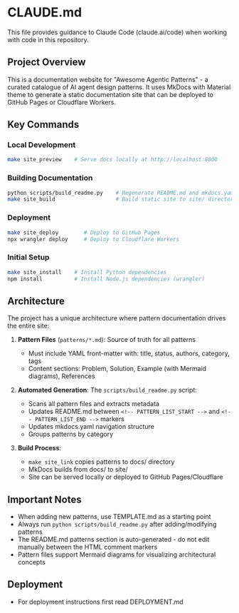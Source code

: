 # CLAUDE.md

This file provides guidance to Claude Code (claude.ai/code) when working with code in this repository.

## Project Overview

This is a documentation website for "Awesome Agentic Patterns" - a curated catalogue of AI agent design patterns. It uses MkDocs with Material theme to generate a static documentation site that can be deployed to GitHub Pages or Cloudflare Workers.

## Key Commands

### Local Development
```bash
make site_preview    # Serve docs locally at http://localhost:8000
```

### Building Documentation
```bash
python scripts/build_readme.py    # Regenerate README.md and mkdocs.yaml from pattern files
make site_build                   # Build static site to site/ directory
```

### Deployment
```bash
make site_deploy        # Deploy to GitHub Pages
npx wrangler deploy     # Deploy to Cloudflare Workers
```

### Initial Setup
```bash
make site_install    # Install Python dependencies
npm install          # Install Node.js dependencies (wrangler)
```

## Architecture

The project has a unique architecture where pattern documentation drives the entire site:

1. **Pattern Files** (`patterns/*.md`): Source of truth for all patterns
   - Must include YAML front-matter with: title, status, authors, category, tags
   - Content sections: Problem, Solution, Example (with Mermaid diagrams), References

2. **Automated Generation**: The `scripts/build_readme.py` script:
   - Scans all pattern files and extracts metadata
   - Updates README.md between `<!-- PATTERN_LIST_START -->` and `<!-- PATTERN_LIST_END -->` markers
   - Updates mkdocs.yaml navigation structure
   - Groups patterns by category

3. **Build Process**: 
   - `make site_link` copies patterns to docs/ directory
   - MkDocs builds from docs/ to site/
   - Site can be served locally or deployed to GitHub Pages/Cloudflare

## Important Notes

- When adding new patterns, use TEMPLATE.md as a starting point
- Always run `python scripts/build_readme.py` after adding/modifying patterns
- The README.md patterns section is auto-generated - do not edit manually between the HTML comment markers
- Pattern files support Mermaid diagrams for visualizing architectural concepts

## Deployment

- For deployment instructions first read DEPLOYMENT.md